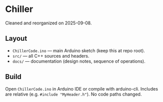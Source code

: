# Chiller
Cleaned and reorganized on 2025-09-08.

## Layout
- `ChillerCode.ino` — main Arduino sketch (keep this at repo root).
- `src/` — all C++ sources and headers.
- `docs/` — documentation (design notes, sequence of operations).

## Build
Open `ChillerCode.ino` in Arduino IDE or compile with arduino-cli. 
Includes are relative (e.g. `#include "MyHeader.h"`). No code paths changed.
